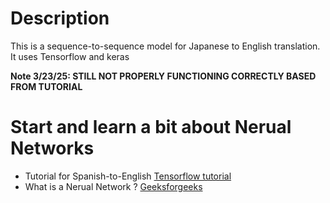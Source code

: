 
# Description
This is a sequence-to-sequence model for Japanese to English translation. It uses Tensorflow and keras 

**Note 3/23/25: STILL NOT PROPERLY FUNCTIONING CORRECTLY BASED FROM TUTORIAL**


#  Start and learn a bit about Nerual Networks

- Tutorial for Spanish-to-English [Tensorflow tutorial](https://www.tensorflow.org/text/tutorials/nmt_with_attention)
- What is a Nerual Network ? [Geeksforgeeks](https://www.geeksforgeeks.org/neural-networks-a-beginners-guide/)
